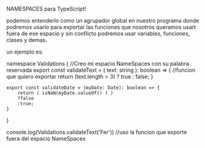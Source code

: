 NAMESPACES para TypeScript!

podemos entenderlo como un agrupador global en nuestro programa donde podremos usarlo para exportar las funciones que nosotros queramos usart fuera de ese espacio y sin conflicto podremos usar variables, funciones, clases y demas. 

un ejemplo es: 


namespace Validations {                                                //Creo mi espacio NameSpaces con su palabra reservada
    export const validateText = ( text: string ): boolean => {         //funcion que quiero exportar 
        return (text.length > 3) ? true : false;
    }

    export const validateDate = (myDate: Date): boolean => {
        return ( isNaN(myDate.valueOf() ) )
        ?false
        :true;
    }
}

console.log(Validations.validateText('Fer'))                           //uso la funcion que exporte fuera del espacio NameSpaces





